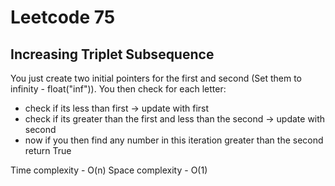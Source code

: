 # Leetcode 75
## Increasing Triplet Subsequence
You just create two initial pointers for the first and second (Set them to infinity - float("inf")).
You then check for each letter:
- check if its less than first -> update with first
- check if its greater than the first and less than the second -> update with second
- now if you then find any number in this iteration greater than the second return True

Time complexity - O(n)
Space complexity - O(1)
